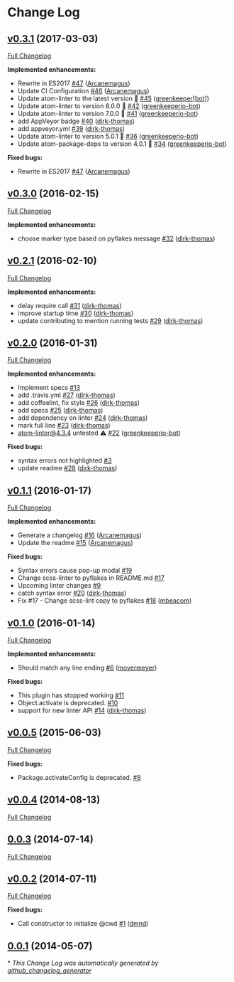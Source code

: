 # Change Log

## [v0.3.1](https://github.com/AtomLinter/linter-pyflakes/tree/v0.3.1) (2017-03-03)
[Full Changelog](https://github.com/AtomLinter/linter-pyflakes/compare/v0.3.0...v0.3.1)

**Implemented enhancements:**

- Rewrite in ES2017 [\#47](https://github.com/AtomLinter/linter-pyflakes/pull/47) ([Arcanemagus](https://github.com/Arcanemagus))
- Update CI Configuration [\#46](https://github.com/AtomLinter/linter-pyflakes/pull/46) ([Arcanemagus](https://github.com/Arcanemagus))
- Update atom-linter to the latest version 🚀 [\#45](https://github.com/AtomLinter/linter-pyflakes/pull/45) ([greenkeeper[bot]](https://github.com/integration/greenkeeper))
- Update atom-linter to version 8.0.0 🚀 [\#42](https://github.com/AtomLinter/linter-pyflakes/pull/42) ([greenkeeperio-bot](https://github.com/greenkeeperio-bot))
- Update atom-linter to version 7.0.0 🚀 [\#41](https://github.com/AtomLinter/linter-pyflakes/pull/41) ([greenkeeperio-bot](https://github.com/greenkeeperio-bot))
- add AppVeyor badge [\#40](https://github.com/AtomLinter/linter-pyflakes/pull/40) ([dirk-thomas](https://github.com/dirk-thomas))
- add appveyor.yml [\#39](https://github.com/AtomLinter/linter-pyflakes/pull/39) ([dirk-thomas](https://github.com/dirk-thomas))
- Update atom-linter to version 5.0.1 🚀 [\#36](https://github.com/AtomLinter/linter-pyflakes/pull/36) ([greenkeeperio-bot](https://github.com/greenkeeperio-bot))
- Update atom-package-deps to version 4.0.1 🚀 [\#34](https://github.com/AtomLinter/linter-pyflakes/pull/34) ([greenkeeperio-bot](https://github.com/greenkeeperio-bot))

**Fixed bugs:**

- Rewrite in ES2017 [\#47](https://github.com/AtomLinter/linter-pyflakes/pull/47) ([Arcanemagus](https://github.com/Arcanemagus))

## [v0.3.0](https://github.com/AtomLinter/linter-pyflakes/tree/v0.3.0) (2016-02-15)
[Full Changelog](https://github.com/AtomLinter/linter-pyflakes/compare/v0.2.1...v0.3.0)

**Implemented enhancements:**

- choose marker type based on pyflakes message [\#32](https://github.com/AtomLinter/linter-pyflakes/pull/32) ([dirk-thomas](https://github.com/dirk-thomas))

## [v0.2.1](https://github.com/AtomLinter/linter-pyflakes/tree/v0.2.1) (2016-02-10)
[Full Changelog](https://github.com/AtomLinter/linter-pyflakes/compare/v0.2.0...v0.2.1)

**Implemented enhancements:**

- delay require call [\#31](https://github.com/AtomLinter/linter-pyflakes/pull/31) ([dirk-thomas](https://github.com/dirk-thomas))
- improve startup time [\#30](https://github.com/AtomLinter/linter-pyflakes/pull/30) ([dirk-thomas](https://github.com/dirk-thomas))
- update contributing to mention running tests [\#29](https://github.com/AtomLinter/linter-pyflakes/pull/29) ([dirk-thomas](https://github.com/dirk-thomas))

## [v0.2.0](https://github.com/AtomLinter/linter-pyflakes/tree/v0.2.0) (2016-01-31)
[Full Changelog](https://github.com/AtomLinter/linter-pyflakes/compare/v0.1.1...v0.2.0)

**Implemented enhancements:**

- Implement specs [\#13](https://github.com/AtomLinter/linter-pyflakes/issues/13)
- add .travis.yml [\#27](https://github.com/AtomLinter/linter-pyflakes/pull/27) ([dirk-thomas](https://github.com/dirk-thomas))
- add coffeelint, fix style [\#26](https://github.com/AtomLinter/linter-pyflakes/pull/26) ([dirk-thomas](https://github.com/dirk-thomas))
- add specs [\#25](https://github.com/AtomLinter/linter-pyflakes/pull/25) ([dirk-thomas](https://github.com/dirk-thomas))
- add dependency on linter [\#24](https://github.com/AtomLinter/linter-pyflakes/pull/24) ([dirk-thomas](https://github.com/dirk-thomas))
- mark full line [\#23](https://github.com/AtomLinter/linter-pyflakes/pull/23) ([dirk-thomas](https://github.com/dirk-thomas))
- atom-linter@4.3.4 untested ⚠️ [\#22](https://github.com/AtomLinter/linter-pyflakes/pull/22) ([greenkeeperio-bot](https://github.com/greenkeeperio-bot))

**Fixed bugs:**

- syntax errors not highlighted [\#3](https://github.com/AtomLinter/linter-pyflakes/issues/3)
- update readme [\#28](https://github.com/AtomLinter/linter-pyflakes/pull/28) ([dirk-thomas](https://github.com/dirk-thomas))

## [v0.1.1](https://github.com/AtomLinter/linter-pyflakes/tree/v0.1.1) (2016-01-17)
[Full Changelog](https://github.com/AtomLinter/linter-pyflakes/compare/v0.1.0...v0.1.1)

**Implemented enhancements:**

- Generate a changelog [\#16](https://github.com/AtomLinter/linter-pyflakes/pull/16) ([Arcanemagus](https://github.com/Arcanemagus))
- Update the readme [\#15](https://github.com/AtomLinter/linter-pyflakes/pull/15) ([Arcanemagus](https://github.com/Arcanemagus))

**Fixed bugs:**

- Syntax errors cause pop-up modal [\#19](https://github.com/AtomLinter/linter-pyflakes/issues/19)
- Change scss-linter to pyflakes in README.md [\#17](https://github.com/AtomLinter/linter-pyflakes/issues/17)
- Upcoming linter changes [\#9](https://github.com/AtomLinter/linter-pyflakes/issues/9)
- catch syntax error [\#20](https://github.com/AtomLinter/linter-pyflakes/pull/20) ([dirk-thomas](https://github.com/dirk-thomas))
- Fix \#17 - Change scss-lint copy to pyflakes [\#18](https://github.com/AtomLinter/linter-pyflakes/pull/18) ([mbeacom](https://github.com/mbeacom))

## [v0.1.0](https://github.com/AtomLinter/linter-pyflakes/tree/v0.1.0) (2016-01-14)
[Full Changelog](https://github.com/AtomLinter/linter-pyflakes/compare/v0.0.5...v0.1.0)

**Implemented enhancements:**

- Should match any line ending [\#6](https://github.com/AtomLinter/linter-pyflakes/pull/6) ([movermeyer](https://github.com/movermeyer))

**Fixed bugs:**

- This plugin has stopped working [\#11](https://github.com/AtomLinter/linter-pyflakes/issues/11)
- Object.activate is deprecated. [\#10](https://github.com/AtomLinter/linter-pyflakes/issues/10)
- support for new linter API [\#14](https://github.com/AtomLinter/linter-pyflakes/pull/14) ([dirk-thomas](https://github.com/dirk-thomas))

## [v0.0.5](https://github.com/AtomLinter/linter-pyflakes/tree/v0.0.5) (2015-06-03)
[Full Changelog](https://github.com/AtomLinter/linter-pyflakes/compare/v0.0.4...v0.0.5)

**Fixed bugs:**

- Package.activateConfig is deprecated. [\#8](https://github.com/AtomLinter/linter-pyflakes/issues/8)

## [v0.0.4](https://github.com/AtomLinter/linter-pyflakes/tree/v0.0.4) (2014-08-13)
[Full Changelog](https://github.com/AtomLinter/linter-pyflakes/compare/0.0.3...v0.0.4)

## [0.0.3](https://github.com/AtomLinter/linter-pyflakes/tree/0.0.3) (2014-07-14)
[Full Changelog](https://github.com/AtomLinter/linter-pyflakes/compare/v0.0.2...0.0.3)

## [v0.0.2](https://github.com/AtomLinter/linter-pyflakes/tree/v0.0.2) (2014-07-11)
[Full Changelog](https://github.com/AtomLinter/linter-pyflakes/compare/0.0.1...v0.0.2)

**Fixed bugs:**

- Call constructor to initialize @cwd [\#1](https://github.com/AtomLinter/linter-pyflakes/pull/1) ([dmnd](https://github.com/dmnd))

## [0.0.1](https://github.com/AtomLinter/linter-pyflakes/tree/0.0.1) (2014-05-07)


\* *This Change Log was automatically generated by [github_changelog_generator](https://github.com/skywinder/Github-Changelog-Generator)*
